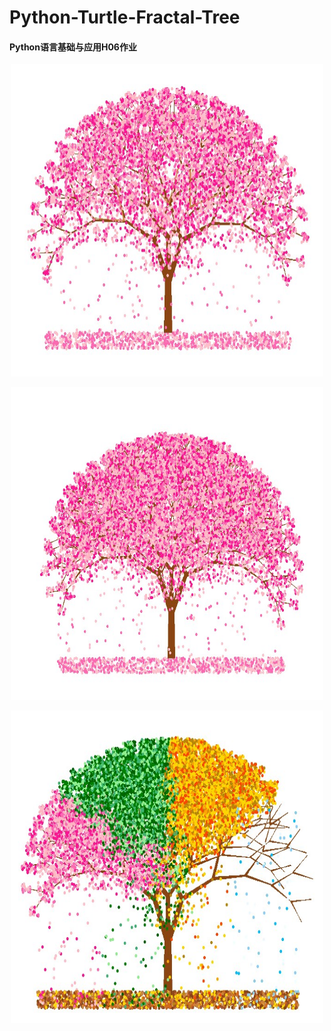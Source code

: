 # Python-Turtle-Fractal-Tree
#### Python语言基础与应用H06作业
<p align="center">
  <img width="500" height="500" src="Standard/standard_tree.jpg"> 
</p>
<p align="center">
  <img width="500" height="500" src="Standard/thicker_tree.jpg"> 
</p>
<p align="center">
  <img width="500" height="500" src="Four%20Season/4season_tree.jpg"> 
</p>
